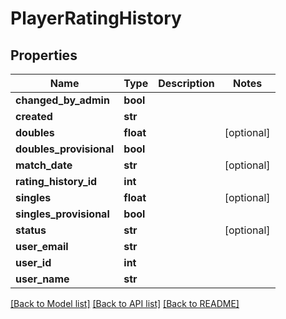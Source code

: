 # PlayerRatingHistory

## Properties
Name | Type | Description | Notes
------------ | ------------- | ------------- | -------------
**changed_by_admin** | **bool** |  | 
**created** | **str** |  | 
**doubles** | **float** |  | [optional] 
**doubles_provisional** | **bool** |  | 
**match_date** | **str** |  | [optional] 
**rating_history_id** | **int** |  | 
**singles** | **float** |  | [optional] 
**singles_provisional** | **bool** |  | 
**status** | **str** |  | [optional] 
**user_email** | **str** |  | 
**user_id** | **int** |  | 
**user_name** | **str** |  | 

[[Back to Model list]](../README.md#documentation-for-models) [[Back to API list]](../README.md#documentation-for-api-endpoints) [[Back to README]](../README.md)

